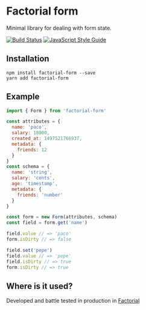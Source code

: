 # Factorial form

Minimal library for dealing with form state.

[![Build Status](https://travis-ci.org/factorial/factorial-form.svg?branch=master)](https://travis-ci.org/factorial/factorial-form)
[![JavaScript Style Guide](https://img.shields.io/badge/code_style-standard-brightgreen.svg)](https://standardjs.com)

## Installation

```
npm install factorial-form --save
yarn add factorial-form
```

## Example

```js
import { Form } from 'factorial-form'

const attributes = {
  name: 'paco',
  salary: 18000,
  created_at: 1497521766937,
  metadata: {
    friends: 12
  }
}
const schema = {
  name: 'string',
  salary: 'cents',
  age: 'timestamp',
  metadata: {
    friends: 'number'
  }
}

const form = new Form(attributes, schema)
const field = form.get('name')

field.value // => 'paco'
form.isDirty // => false

field.set('pepe')
field.value // => 'pepe'
field.isDirty // => true
form.isDirty // => true
```

## Where is it used?

Developed and battle tested in production in [Factorial](https://factorialhr.com)
